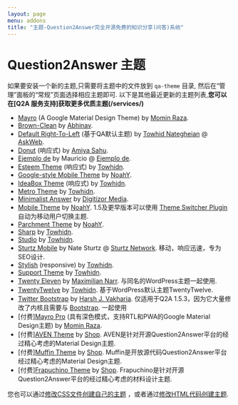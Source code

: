 ```yaml
---
layout: page
menu: addons
title: "主题-Question2Answer完全开源免费的知识分享(问答)系统"
---
```


# Question2Answer 主题

如果要安装一个新的主题,只需要将主题中的文件放到 `qa-theme` 目录, 然后在“管理”面板的“常规”页面选择相应主题即可. 
以下是其他最近更新的主题列表,**您可以在[Q2A 服务支持]获取更多优质主题(/services/)**

- [Mayro](https://github.com/MominRaza/Mayro) (A Google Material Design Theme) by [Momin Raza](https://github.com/MominRaza).
- [Brown-Clean](http://www.question2answer.org/qa/24972/new-free-theme-launched-brown-clean) by [Abhinav](http://www.question2answer.org/qa/user/abhik21).
- [Default Right-To-Left](http://www.question2answer.org/third-party/question2answer-theme-Default-R2L.zip) (基于QA默认主题) by [Towhid Nategheian](http://TowhidN.com/) @ [AskWeb](http://askweb.ir/).
- [Donut](https://github.com/amiyasahu/Donut) (响应式) by [Amiya Sahu](http://amiyasahu.com/).
- [Ejemplo de](http://www.ejemplode.com/q2a.zip) by Mauricio @ [Ejemplo de](http://www.ejemplode.com/preguntas/).
- [Esteem Theme](https://github.com/q2a-projects/Q2A-Esteem-Theme) (响应式) by [Towhidn](https://github.com/q2a-projects).
- [Google-style Mobile Theme](https://github.com/NoahY/q2a-google-mobile-theme) by [NoahY](http://www.question2answer.org/qa/user/NoahY).
- [IdeaBox Theme](https://github.com/q2a-projects/Q2A-IdeaBox-Theme) (响应式) by [Towhidn](https://github.com/q2a-projects).
- [Metro Theme](https://github.com/Towhidn/Q2A-Metro-Theme) by [Towhidn](https://github.com/q2a-projects).
- [Minimalist Answer](http://www.question2answer.org/qa/30250/theme-minimalist-answer-light-weight-social-enabled-theme) by [Digitizor Media](http://www.digitizormedia.com/).
- [Mobile Theme](https://github.com/NoahY/q2a-mobile-theme) by [NoahY](http://www.question2answer.org/qa/user/NoahY). 1.5及更早版本可以使用 [Theme Switcher Plugin](https://github.com/NoahY/q2a-theme-switcher) 自动为移动用户切换主题.
- [Parchment Theme](https://github.com/NoahY/q2a-parchment-theme) by [NoahY](http://www.question2answer.org/qa/user/NoahY).
- [Sharp](https://github.com/q2a-projects/Q2A-Sharp-Theme) by [Towhidn](https://github.com/q2a-projects).
- [Studio](https://github.com/q2a-projects/Q2A-Studio-Theme) by [Towhidn](https://github.com/q2a-projects).
- [Sturtz Mobile](https://github.com/Sturtz-Network/Sturtz-Mobile-QnA/) by Nate Sturtz @ [Sturtz Network](https://sturtz.ml/). 移动，响应迅速，专为SEO设计.
- [Stylish](https://github.com/q2a-projects/Q2A-Stylish-Theme) (responsive) by [Towhidn](https://github.com/q2a-projects).
- [Support Theme](https://github.com/q2a-projects/Q2A-Support-Theme) by [Towhidn](https://github.com/q2a-projects).
- [Twenty Eleven](http://devmx.de/en/themes/twentyeleven-fur-q2a) by [Maximilian Narr](http://devmx.de/). 与同名的WordPress主题一起使用.
- [TwentyTwelve](https://github.com/q2a-projects/Q2A-TwentyTwelve) by [Towhidn](https://github.com/q2a-projects). 基于WordPress默认主题TwentyTwelve.
- [Twitter Bootstrap](https://github.com/harshjv/q2a-bootstrap) by [Harsh J. Vakharia](http://twitter.com/harshjv). 仅适用于Q2A 1.5.3，因为它大量修改了内核且需要与 [Bootstrap](https://github.com/twitter/bootstrap). 一起使用
- [付费][Mayro Pro](https://github.com/MominRaza/assets/blob/main/MayroPro.md) (具有深色模式，支持RTL和PWA的Google Material Design主题) by [Momin Raza](https://github.com/MominRaza).
- [付费][AVEN Theme](https://heliochun.github.io/shop/aven/) by [Shop](https://heliochun.github.io/shop/). AVEN是针对开源Question2Answer平台的经过精心考虑的Material Design主题.
- [付费][Muffin Theme](https://heliochun.github.io/shop/muffin/) by [Shop](https://heliochun.github.io/shop/). Muffin是开放源代码Question2Answer平台经过精心考虑的Material Design主题.
- [付费][Frapuchino Theme](https://heliochun.github.io/shop/frapuchino/) by [Shop](https://heliochun.github.io/shop/). Frapuchino是针对开源Question2Answer平台的经过精心考虑的材料设计主题.

您也可以通过[修改CSS文件创建自己的主题](/themes/) ，或者通过[修改HTML代码创建主题](/themes/#advanced).

